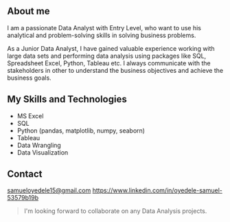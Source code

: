 ## About me

I am a passionate Data Analyst with Entry Level, who want to use his analytical and problem-solving skills in solving business problems.

As a Junior Data Analyst, I have gained valuable experience working with large data sets and performing data analysis using packages like SQL, Spreadsheet Excel, Python, Tableau etc. I always communicate with the stakeholders in other to understand the business objectives and achieve the business goals.

## My Skills and Technologies
* MS Excel
* SQL
* Python (pandas, matplotlib, numpy, seaborn)
* Tableau
* Data Wrangling
* Data Visualization

## Contact

samueloyedele15@gmail.com
https://www.linkedin.com/in/oyedele-samuel-53579b19b

> I'm looking forward to collaborate on any Data Analysis projects.

